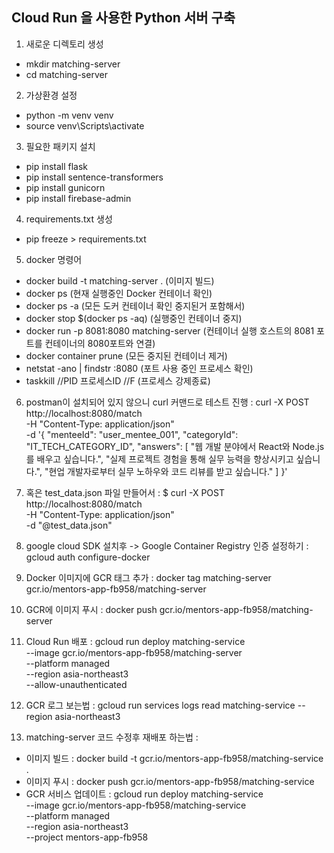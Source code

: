 ## Cloud Run 을 사용한 Python 서버 구축

1. 새로운 디렉토리 생성

- mkdir matching-server
- cd matching-server

2. 가상환경 설정

- python -m venv venv
- source venv\Scripts\activate

3. 필요한 패키지 설치

- pip install flask
- pip install sentence-transformers
- pip install gunicorn
- pip install firebase-admin

4. requirements.txt 생성

- pip freeze > requirements.txt

5. docker 명령어

- docker build -t matching-server . (이미지 빌드)
- docker ps (현재 실행중인 Docker 컨테이너 확인)
- docker ps -a (모든 도커 컨테이너 확인 중지된거 포함해서)
- docker stop $(docker ps -aq) (실행중인 컨테이너 중지)
- docker run -p 8081:8080 matching-server (컨테이너 실행 호스트의 8081 포트를 컨테이너의 8080포트와 연결)
- docker container prune (모든 중지된 컨테이너 제거)
- netstat -ano | findstr :8080 (포트 사용 중인 프로세스 확인)
- taskkill //PID 프로세스ID //F (프로세스 강제종료)

6. postman이 설치되어 있지 않으니 curl 커맨드로 테스트 진행
   : curl -X POST http://localhost:8080/match \
    -H "Content-Type: application/json" \
    -d '{
   "menteeId": "user_mentee_001",
   "categoryId": "IT_TECH_CATEGORY_ID",
   "answers": [
   "웹 개발 분야에서 React와 Node.js를 배우고 싶습니다.",
   "실제 프로젝트 경험을 통해 실무 능력을 향상시키고 싶습니다.",
   "현업 개발자로부터 실무 노하우와 코드 리뷰를 받고 싶습니다."
   ]
   }'

7. 혹은 test_data.json 파일 만들어서
   : $ curl -X POST http://localhost:8080/match \
    -H "Content-Type: application/json" \
    -d "@test_data.json"

8. google cloud SDK 설치후 -> Google Container Registry 인증 설정하기 : gcloud auth configure-docker
9. Docker 이미지에 GCR 태그 추가 : docker tag matching-server gcr.io/mentors-app-fb958/matching-server
10. GCR에 이미지 푸시 : docker push gcr.io/mentors-app-fb958/matching-server
11. Cloud Run 배포 :
    gcloud run deploy matching-service \
     --image gcr.io/mentors-app-fb958/matching-server \
     --platform managed \
     --region asia-northeast3 \
     --allow-unauthenticated
12. GCR 로그 보는법 : gcloud run services logs read matching-service --region asia-northeast3

13. matching-server 코드 수정후 재배포 하는법 :

- 이미지 빌드 : docker build -t gcr.io/mentors-app-fb958/matching-service .
- 이미지 푸시 : docker push gcr.io/mentors-app-fb958/matching-service
- GCR 서비스 업데이트 :
  gcloud run deploy matching-service \
   --image gcr.io/mentors-app-fb958/matching-service \
   --platform managed \
   --region asia-northeast3 \
   --project mentors-app-fb958
